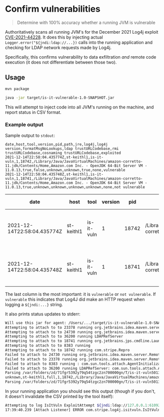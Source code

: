 # Confirm vulnerabilities

> Determine with 100% accuracy whether a running JVM is vulnerable

Authoritatively scans all running JVM's for the December 2021 Log4j exploit [CVE-2021-44228](https://cve.mitre.org/cgi-bin/cvename.cgi?name=CVE-2021-44228).
It does this by injecting actual `Logger.error("${jndi:ldap://...})` calls into the running application and checking for
LDAP network requests made by Log4j.

Specifically, this confirms vulnerability to data exfiltration _and_ remote code execution (it does not differentiate between those two).

## Usage

```sh
mvn package
```

```sh
java -jar target/is-it-vulnerable-1.0-SNAPSHOT.jar
```

This will attempt to inject code into all JVM's running on the machine, and report status in CSV format.

### Example output

Sample output to `stdout`:

```csv
date,host,tool,version,pid,path,jre,log4j,log4j version,formatMsgNoLookups,ldap trustURLCodebase,rmi trustURLCodebase,cosnaming trustURLCodebase,exploited
2021-12-14T22:58:04.435774Z,st-keithl1,is-it-vuln,1,18742,/Library/Java/JavaVirtualMachines/amazon-corretto-11.jdk/Contents/Home,Amazon.com Inc. - OpenJDK 64-Bit Server VM - 11.0.13,true,false,unknown,unknown,true,none,vulnerable
2021-12-14T22:58:04.435748Z,st-keithl1,is-it-vuln,1,18741,/Library/Java/JavaVirtualMachines/amazon-corretto-11.jdk/Contents/Home,Amazon.com Inc. - OpenJDK 64-Bit Server VM - 11.0.13,true,unknown,unknown,unknown,unknown,none,not vulnerable
```

| date                        | host       | tool       | version | pid   | path                                                                   | jre                                                  | log4j | log4j version | formatMsgNoLookups | ldap trustURLCodebase | rmi trustURLCodebase | cosnaming trustURLCodebase | exploited      |
| --------------------------- | ---------- | ---------- | ------- | ----- | ---------------------------------------------------------------------- | ---------------------------------------------------- | ----- | ------------- | ------------------ | --------------------- | -------------------- | -------------------------- | -------------- |
| 2021-12-14T22:58:04.435774Z | st-keithl1 | is-it-vuln | 1       | 18742 | /Library/Java/JavaVirtualMachines/amazon-corretto-11.jdk/Contents/Home | Amazon.com Inc. - OpenJDK 64-Bit Server VM - 11.0.13 | true  | false         | unknown            | unknown               | true                 | none                       | vulnerable     |
| 2021-12-14T22:58:04.435748Z | st-keithl1 | is-it-vuln | 1       | 18741 | /Library/Java/JavaVirtualMachines/amazon-corretto-11.jdk/Contents/Home | Amazon.com Inc. - OpenJDK 64-Bit Server VM - 11.0.13 | true  | unknown       | unknown            | unknown               | unknown              | none                       | not vulnerable |

The last column is the most important: it is `vulnerable` or `not vulnerable`. If
`vulnerable` this indicates that Log4J did make an HTTP request when logging a `${jndi:...}` string.

It also prints status updates to stderr:

```sh
Will use this jar for agent: /Users/.../target/is-it-vulnerable-1.0-SNAPSHOT.jar
Attempting to attach to to 23378 running org.jetbrains.idea.maven.server.RemoteMavenServer36
Attempting to attach to to 24730 running org.jetbrains.idea.maven.server.RemoteMavenServer36
Attempting to attach to to 36200 running LDAPRefServer
Attempting to attach to to 18741 running org.jetbrains.jps.cmdline.Launcher
Attempting to attach to to 8383 running
Attempting to attach to to 18742 running com.stripe.Repro
Failed to attach to 24730 running org.jetbrains.idea.maven.server.RemoteMavenServer36: com.sun.tools.attach.AgentInitializationException: Agent JAR loaded but agent failed to initialize
Failed to attach to 23378 running org.jetbrains.idea.maven.server.RemoteMavenServer36: com.sun.tools.attach.AgentInitializationException: Agent JAR loaded but agent failed to initialize
Failed to attach to 8383 running : com.sun.tools.attach.AgentInitializationException: Agent JAR loaded but agent failed to initialize
Failed to attach to 36200 running LDAPRefServer: com.sun.tools.attach.AgentInitializationException: Agent JAR loaded but agent failed to initialize
Parsing /var/folders/zd/71fgr5392y79q54tzgc2zn700000gn/T/is-it-vuln501360083800619055/result-18742.csv
unknown,st-keithl1,full,1,18742,/Library/Java/JavaVirtualMachines/amazon-corretto-11.jdk/Contents/Home,Amazon.com Inc. - OpenJDK 64-Bit Server VM - 11.0.13,true,none,false,unknown,unknown,true,none,vulnerable,maybe
Parsing /var/folders/zd/71fgr5392y79q54tzgc2zn700000gn/T/is-it-vuln501360083800619055/result-18741.csv

```

In your running application you should see this output (though if you don't, it doesn't invalidate the CSV printed by the tool itself):

```sh
Attempting to log IsItVuln ExploitAttempt ${jndi:ldap://127.0.0.1:61092/x}
17:39:40.239 [Attach Listener] ERROR com.stripe.log4j.isitvuln.IsItVulnAgent - IsItVuln ExploitAttempt ${jndi:ldap://127.0.0.1:61092/x}
```
